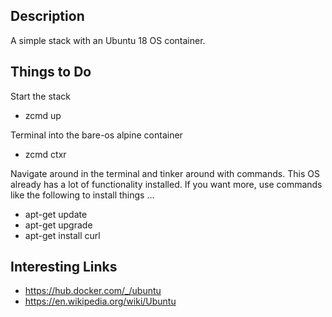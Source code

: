 Description
-----------

A simple stack with an Ubuntu 18 OS container.

Things to Do
------------

Start the stack 
* zcmd up

Terminal into the bare-os alpine container
* zcmd ctxr

Navigate around in the terminal and tinker around with commands.  This OS already has a lot of functionality installed.  If you want more, use commands like the following to install things ...

* apt-get update
* apt-get upgrade
* apt-get install curl

Interesting Links
-----------------
* https://hub.docker.com/_/ubuntu
* https://en.wikipedia.org/wiki/Ubuntu



